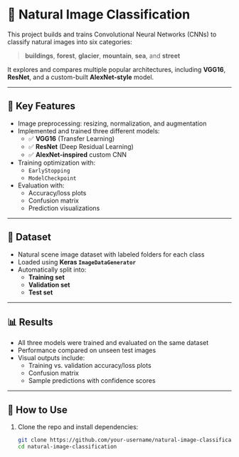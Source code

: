 # 🌿 Natural Image Classification

This project builds and trains Convolutional Neural Networks (CNNs) to classify natural images into six categories:

> **buildings**, **forest**, **glacier**, **mountain**, **sea**, and **street**

It explores and compares multiple popular architectures, including **VGG16**, **ResNet**, and a custom-built **AlexNet-style** model.

---

## 🔧 Key Features

- Image preprocessing: resizing, normalization, and augmentation  
- Implemented and trained three different models:
  - ✅ **VGG16** (Transfer Learning)
  - ✅ **ResNet** (Deep Residual Learning)
  - ✅ **AlexNet-inspired** custom CNN
- Training optimization with:
  - `EarlyStopping`
  - `ModelCheckpoint`
- Evaluation with:
  - Accuracy/loss plots
  - Confusion matrix
  - Prediction visualizations

---

## 📁 Dataset

- Natural scene image dataset with labeled folders for each class
- Loaded using **Keras `ImageDataGenerator`**
- Automatically split into:
  - **Training set**
  - **Validation set**
  - **Test set**

---

## 📊 Results

- All three models were trained and evaluated on the same dataset
- Performance compared on unseen test images
- Visual outputs include:
  - Training vs. validation accuracy/loss plots
  - Confusion matrix
  - Sample predictions with confidence scores

---

## 📌 How to Use

1. Clone the repo and install dependencies:
   ```bash
   git clone https://github.com/your-username/natural-image-classification.git
   cd natural-image-classification
   
